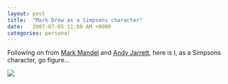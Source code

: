 ```yaml
---
layout: post
title:  "Mark Drew as a Simpsons character"
date:   2007-07-05 11:08 AM +0000
categories: personal
---
```

Following on from <a href="http://www.compoundtheory.com/?action=displayPost&ID=236">Mark Mandel</a> and <a href="http://www.andyjarrett.co.uk/andy/blog/index.cfm/2007/6/28/Create-yourself-as-a-Simpsons-character">Andy Jarrett</A>, here is I, as a Simpsons character, go figure...




<img src="http://www.markdrew.co.uk/blog/images//MDSimpsons.png">
